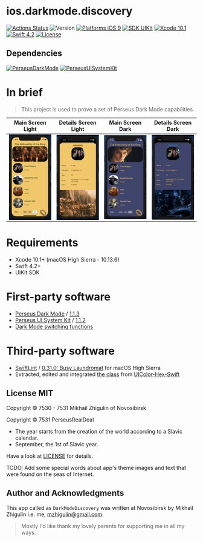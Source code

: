 # ios.darkmode.discovery

[![Actions Status](https://github.com/perseusrealdeal/ios.darkmode.discovery/actions/workflows/CI.yml/badge.svg)](https://github.com/perseusrealdeal/ios.darkmode.discovery/actions)
![Version](https://img.shields.io/badge/App_Version-1.3-green.svg)
[![Platforms iOS 9](https://img.shields.io/badge/Platform-iOS%209.3+-orange.svg)](https://en.wikipedia.org/wiki/IOS_9)
[![SDK UIKit](https://img.shields.io/badge/SDK-UIKit%20-blueviolet.svg)](https://developer.apple.com/documentation/uikit)
[![Xcode 10.1](https://img.shields.io/badge/Xcode-10.1+-red.svg)](https://en.wikipedia.org/wiki/Xcode)
[![Swift 4.2](https://img.shields.io/badge/Swift-4.2-red.svg)](https://docs.swift.org/swift-book/RevisionHistory/RevisionHistory.html)
[![License](http://img.shields.io/:License-MIT-blue.svg)](/LICENSE)

## Dependencies

[![PerseusDarkMode](http://img.shields.io/:PerseusDarkMode-1.1.3-green.svg)](https://github.com/perseusrealdeal/PerseusDarkMode/tree/1.1.3)
[![PerseusUISystemKit](http://img.shields.io/:PerseusUISystemKit-1.1.2-green.svg)](https://github.com/perseusrealdeal/PerseusUISystemKit/tree/1.1.2)

# In brief

> This project is used to prove a set of Perseus Dark Mode capabilities.

| Main Screen Light  | Details Screen Light | Main Screen Dark | Details Screen Dark |
| :--------------------: | :----------------------: | :-------------------: | :---------------------: |
| <img src="Images/MainScreenLight.png" width="200" style="max-width: 100%; display: block; margin-left: auto; margin-right: auto;"/> | <img src="Images/DetailsScreenLight.png" width="200" style="max-width: 100%; display: block; margin-left: auto; margin-right: auto;"/> | <img src="Images/MainScreenDark.png" width="200" style="max-width: 100%; display: block; margin-left: auto; margin-right: auto;"/> | <img src="Images/DetailsScreenDark.png" width="200" style="max-width: 100%; display: block; margin-left: auto; margin-right: auto;"/> |

# Requirements

- Xcode 10.1+ (macOS High Sierra - 10.13.6)
- Swift 4.2+
- UIKit SDK

# First-party software

- [Perseus Dark Mode](https://github.com/perseusrealdeal/PerseusDarkMode.git) / [1.1.3](https://github.com/perseusrealdeal/perseusdarkmode/releases/tag/1.1.3)
- [Perseus UI System Kit](https://github.com/perseusrealdeal/PerseusUISystemKit.git) / [1.1.2](https://github.com/perseusrealdeal/perseusuisystemkit/releases/tag/1.1.2)
- [Dark Mode switching functions](https://gist.github.com/perseusrealdeal/11b1bab47f13134832b859f49d9af706)

# Third-party software

- [SwiftLint](https://github.com/realm/SwiftLint) / [0.31.0: Busy Laundromat](https://github.com/realm/SwiftLint/releases/tag/0.31.0) for macOS High Sierra
- Extracted, edited and integrated [the class](/DiscoveryProject/DarkModeDiscovery/Configuration/ThirdPartyCode/HexColorConverter.swift) from [UIColor-Hex-Swift](https://github.com/yeahdongcn/UIColor-Hex-Swift)

## License MIT

Copyright © 7530 - 7531 Mikhail Zhigulin of Novosibirsk

Copyright © 7531 PerseusRealDeal

- The year starts from the creation of the world according to a Slavic calendar.
- September, the 1st of Slavic year.

Have a look at [LICENSE](/LICENSE) for details.

TODO: Add some special words about app's theme images and text that were found on the seas of Internet.

## Author and Acknowledgments

This app called as `DarkModeDiscovery` was written at Novosibirsk by Mikhail Zhigulin i.e. me, mzhigulin@gmail.com.

> Mostly I'd like thank my lovely parents for supporting me in all my ways.
